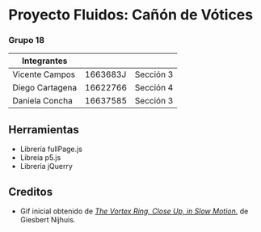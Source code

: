 # Proyecto Fluidos: Cañón de Vótices
### Grupo 18


<!-- Mini descripción del proyecto -->


| Integrantes       |          |           |
| ----------------- | -------- | --------- |
| Vicente Campos    | 1663683J | Sección 3 |
| Diego Cartagena   | 16622766 | Sección 4 |
| Daniela Concha    | 16637585 | Sección 3 |


## Herramientas

+ Librería fullPage.js
+ Libreía p5.js
+ Librería jQuerry

## Creditos 

+ Gif inicial obtenido de [_The Vortex Ring, Close Up, in Slow Motion._](https://www.youtube.com/watch?v=Sj9irzI-Pzw) de Giesbert Nijhuis.